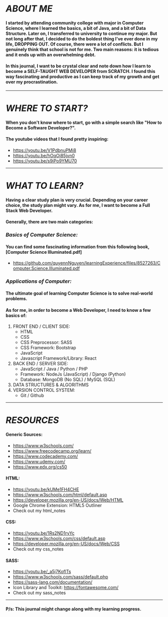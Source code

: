 # *ABOUT ME*

#### I started by attending community college with major in Computer Science, where I learned the basics, a bit of Java, and a bit of Data Structure. Later on, I transferred to university to continue my major. But not long after that, I decided to do the boldest thing I’ve ever done in my life, DROPPING OUT. Of course, there were a lot of conflicts. But I genuinely think that school is not for me. Two main reasons: it is tedious and it ends up with an overwhelming debt.
#### In this journal, I want to be crystal clear and note down how I learn to become a SELF-TAUGHT WEB DEVELOPER from SCRATCH. I found this way fascinating and productive as I can keep track of my growth and get over my procrastination.

***

# *WHERE TO START?*

#### When you don't know where to start, go with a simple search like "How to Become a Software Developer?".
#### The youtube videos that I found pretty inspiring:
* https://youtu.be/V1PdbnuPMi8
* https://youtu.be/hOqOj85jvn0
* https://youtu.be/s9iPo9YMU70

***

# *WHAT TO LEARN?*

#### Having a clear study plan is very crucial. Depending on your career choice, the study plan might vary. As for me, I want to become a Full Stack Web Developer.
#### Generally, there are two main categories:

### _Basics of Computer Science:_
#### You can find some fascinating information from this following book, [Computer Science Illuminated.pdf]
* https://github.com/quyennNguyen/learningExperience/files/8527263/Computer.Science.Illuminated.pdf

### _Applications of Computer:_
#### The ultimate goal of learning Computer Science is to solve real-world problems.
#### As for me, in order to become a Web Developer, I need to know a few basics of:
1. FRONT END / CLIENT SIDE:
   * HTML
   * CSS
   * CSS Preprocessor: SASS
   * CSS Framework: Bootstrap
   * JavaScript
   * Javascript Framework/Library: React
2. BACK END / SERVER SIDE:
   * JavaScript / Java / Python / PHP
   * Framework: NodeJs (JavaScript) / Django (Python)
   * Database: MongoDB (No SQL) / MySQL (SQL)
3. DATA STRUCTURES & ALGORITHMS
4. VERSION CONTROL SYSTEM:
   * Git / Github

***

# *RESOURCES*

#### Generic Sources:
* https://www.w3schools.com/
* https://www.freecodecamp.org/learn/
* https://www.codecademy.com/
* https://www.udemy.com/
* https://www.edx.org/cs50
#### HTML:
* https://youtu.be/kUMe1FH4CHE
* https://www.w3schools.com/html/default.asp
* https://developer.mozilla.org/en-US/docs/Web/HTML
* Google Chrome Extension: HTML5 Outliner
* Check out my html_notes
#### CSS:
* https://youtu.be/1Rs2ND1ryYc
* https://www.w3schools.com/css/default.asp
* https://developer.mozilla.org/en-US/docs/Web/CSS
* Check out my css_notes
#### SASS:
* https://youtu.be/_a5j7KoflTs
* https://www.w3schools.com/sass/default.php
* https://sass-lang.com/documentation/
* Icon Library and Toolkit: https://fontawesome.com/
* Check out my sass_notes

***

#### P/s: This journal might change along with my learning progress.
